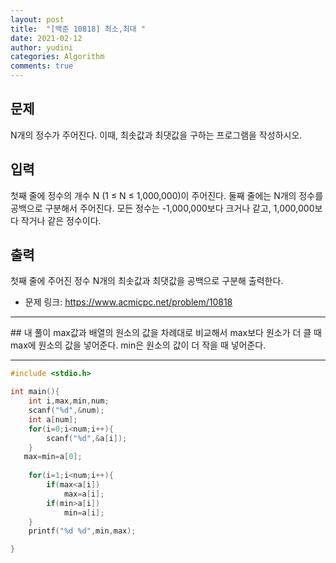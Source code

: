 ```yaml
---
layout: post
title:  "[백준 10818] 최소,최대 "
date: 2021-02-12
author: yudini
categories: Algorithm
comments: true
---
```


## 문제

N개의 정수가 주어진다. 이때, 최솟값과 최댓값을 구하는 프로그램을 작성하시오.

## 입력

첫째 줄에 정수의 개수 N (1 ≤ N ≤ 1,000,000)이 주어진다. 둘째 줄에는 N개의 정수를 공백으로 구분해서 주어진다. 모든 정수는 -1,000,000보다 크거나 같고, 1,000,000보다 작거나 같은 정수이다.

## 출력

첫째 줄에 주어진 정수 N개의 최솟값과 최댓값을 공백으로 구분해 출력한다.

* 문제 링크: <https://www.acmicpc.net/problem/10818>


<hr>
## 내 풀이
max값과 배열의 원소의 값을 차례대로 비교해서 max보다 원소가 더 클 때 max에 원소의 값을 넣어준다.
min은 원소의 값이 더 작을 때 넣어준다.

<hr>

~~~c++
#include <stdio.h>                                                                       

int main(){
    int i,max,min,num;
    scanf("%d",&num);
    int a[num];
    for(i=0;i<num;i++){
        scanf("%d",&a[i]);
    }
   max=min=a[0];
    
    for(i=1;i<num;i++){
        if(max<a[i])
            max=a[i];
        if(min>a[i])
            min=a[i];
    }
    printf("%d %d",min,max);

}
~~~

